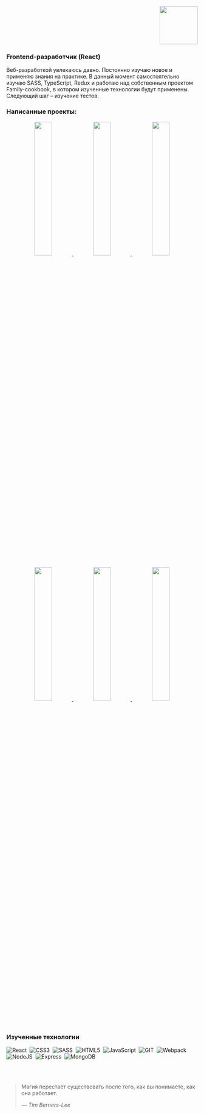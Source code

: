 <p align='right'>
 <img src="https://i.giphy.com/media/FPbnShq1h1IS5FQyPD/giphy.webp" width="100" height="auto"/>
<p/>

### Frontend-разработчик (React)

<p>
  Веб-разработкой увлекаюсь давно. Постоянно изучаю новое и применяю знания на практике.
  В данный момент самостоятельно изучаю SASS, TypeScript, Redux и работаю над собственным 
  проектом Family-cookbook, в котором изученные технологии будут применены. Следующий шаг – изучение тестов. 
</p>

### Написанные проекты:

<p align='center'>
  <span>
    <a href="https://github.com/bonnhelga86/how-to-learn" target="_blank">
      <img src="https://i.ibb.co/tZfR78P/How-to-learn.jpg" width="30%" height="auto"/>
    </a>
  </span>
  <span>
    <a href="https://github.com/bonnhelga86/project-travel-russian-2023" target="_blank">
     <img src="https://i.ibb.co/8mymQCf/Travel-Russia.jpg" width="30%" height="auto"/>
    </a>
  </span>
  <span>
    <a href="https://github.com/bonnhelga86/react-mesto-api-full-gha" target="_blank">
     <img src="https://i.ibb.co/vLWtcjc/Mesto-Russia.jpg" width="30%" height="auto"/>
    </a>
  </span>
  <span>
    <a href="https://github.com/bonnhelga86/GifHub" target="_blank">
     <img src="https://i.ibb.co/Jc6YyQs/GifHub.jpg" width="30%" height="auto"/>
    </a>
  </span>
  <span>
    <a href="https://github.com/bonnhelga86/movies-explorer-frontend" target="_blank">
     <img src="https://i.ibb.co/vvf0qfj/Movies-explorer.jpg" width="30%" height="auto"/>
    </a>
  </span>
  <span>
    <a href="https://github.com/bonnhelga86/family_cookbook" target="_blank">
     <img src="https://i.ibb.co/kHQc8GB/Family-cookbook.jpg" width="30%" height="auto"/>
    </a>
  </span>
</p>

</br>

### Изученные технологии

<div>
  <img src="https://img.shields.io/badge/React-%23fcc630?logo=react&logoColor=%23fff"
  title="React" alt="React"/>&nbsp;
  <img src="https://img.shields.io/badge/CSS3-%23df2367?logo=css3&logoColor=%23fff"
  title="CSS3" alt="CSS3"/>&nbsp;
  <img src="https://img.shields.io/badge/SASS-%23eb4b1c?logo=sass&logoColor=%23fff"
  title="SASS" alt="SASS"/>&nbsp;
  <img src="https://img.shields.io/badge/HTML5-%23532ba3?logo=html5&logoColor=%23fff"
  title="HTML5" alt="HTML5"/>&nbsp;
  <img src="https://img.shields.io/badge/JavaScript-%230e8278?logo=javascript&logoColor=%23fff"
  title="JavaScript" alt="JavaScript"/>&nbsp;
  <img src="https://img.shields.io/badge/GIT-%23c9d93b?logo=git&logoColor=%23fff"
  title="GIT" alt="GIT"/>&nbsp;
  <img src="https://img.shields.io/badge/Webpack-%23318835?logo=webpack&logoColor=%23fff"
  title="Webpack" alt="Webpack"/>
  <img src="https://img.shields.io/badge/NodeJS-%233b3b3b?logo=nodedotjs&logoColor=%23fff"
  title="NodeJS" alt="NodeJS" />&nbsp;
  <img src="https://img.shields.io/badge/Express-%23000?logo=express&logoColor=%23fff"
  title="Express" alt="Express" />&nbsp;
  <img src="https://img.shields.io/badge/MongoDB-%2392723d?logo=mongodb&logoColor=%23fff"
  title="MongoDB" alt="MongoDB" />&nbsp;
</div>

</br></br>

> Магия перестаёт существовать после того, как вы понимаете, как она работает.
>
> *— Tim Berners-Lee*


<!--

-->
